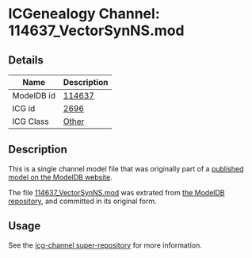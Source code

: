 # ICGenealogy Channel: 114637\_VectorSynNS.mod

## Details

Name | Description
---- | -----------
ModelDB id | [114637](http://senselab.med.yale.edu/ModelDB/ShowModel.cshtml?model=114637)
ICG id | [2696](http://icg.neurotheory.ox.ac.uk/channels/other/2696)
ICG Class | [Other](http://icg.neurotheory.ox.ac.uk/channels/other)

## Description

This is a single channel model file that was originally part of a [published model on the ModelDB website](http://senselab.med.yale.edu/mModelDB/ShowModel.cshtml?model=114637).

The file [114637\_VectorSynNS.mod](114637_VectorSynNS.mod) was extrated from [the ModelDB repository](http://senselab.med.yale.edu/ModelDB/ShowModel.cshtml?model=114637), and committed in its original form.

## Usage

See the [icg-channel super-repository](https://github.com/icgenealogy/icg-channels) for more information.
